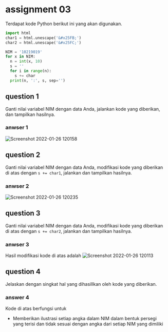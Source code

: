 # assignment 03
Terdapat kode Python berikut ini yang akan digunakan.
```python
import html
char1 = html.unescape('&#x25FB;')
char2 = html.unescape('&#x25FC;')

NIM = '10219019'
for x in NIM:
  n = int(x, 10)
  s = ''
  for i in range(n):
    s += char
  print(n, ':', s, sep='')
```

## question 1
Ganti nilai variabel NIM dengan data Anda, jalankan kode yang diberikan, dan tampilkan hasilnya.

### anwser 1
![Screenshot 2022-01-26 120158](https://user-images.githubusercontent.com/97995541/151107462-d2d99e0e-31f4-4cd9-8f38-9cfeba102347.png)

## question 2
Ganti nilai variabel NIM dengan data Anda, modifikasi kode yang diberikan di atas dengan `s += char1`, jalankan dan tampilkan hasilnya.

### anwser 2
![Screenshot 2022-01-26 120235](https://user-images.githubusercontent.com/97995541/151107474-9935b228-ce36-41fc-a794-90bf994d8a6b.png)


## question 3
Ganti nilai variabel NIM dengan data Anda, modifikasi kode yang diberikan di atas dengan `s += char2`, jalankan dan tampilkan hasilnya.

### anwser 3
Hasil modifikasi kode di atas adalah
![Screenshot 2022-01-26 120113](https://user-images.githubusercontent.com/97995541/151107483-f245031f-9605-46b0-b73a-93966d7fe84d.png)


## question 4
Jelaskan dengan singkat hal yang dihasillkan oleh kode yang diberikan.

### answer 4
Kode di atas berfungsi untuk
+ Memberikan ilustrasi setiap angka dalam NIM dalam bentuk persegi yang terisi dan tidak sesuai dengan angka dari setiap NIM yang dimiliki

